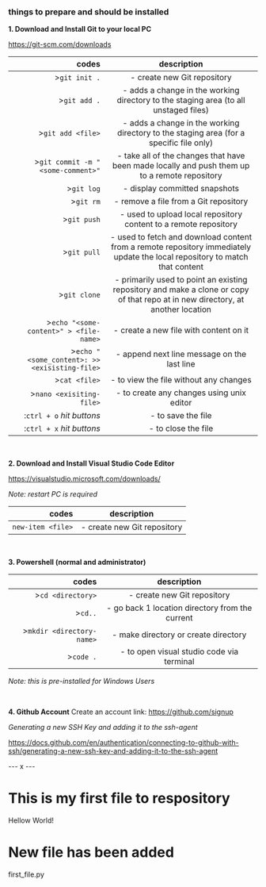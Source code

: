 ### things to prepare and should be installed

**1. Download and Install Git to your local PC**

https://git-scm.com/downloads

|   codes                                          |       description                                                                                                                           |                              
|-------------------------------------------------:|:-------------------------------------------------------------------------------------------------------------------------------------------:|
| >`git init .`                                    |-  create new Git repository                                                                                                                 |
| >`git add .`                                     |-  adds a change in the working directory to the staging area (to all unstaged files)                                                        |
| >`git add <file>`                                |-  adds a change in the working directory to the staging area (for a specific file only)                                                     |
| >`git commit -m "<some-comment>"`                |-  take all of the changes that have been made locally and push them up to a remote repository                                               |       
| >`git log`                                       |-  display committed snapshots                                                                                                               |
| >`git rm`                                        |-  remove a file from a Git repository                                                                                                       |
| >`git push`                                      |-  used to upload local repository content to a remote repository                                                                            |  
| >`git pull`                                      |-  used to fetch and download content from a remote repository immediately update the local repository to match that content                 | 
| >`git clone`                                     |-  primarily used to point an existing repository and make a clone or copy of that repo at in new directory, at another location             |
| >`echo "<some-content>" > <file-name>`           |-  create a new file with content on it                                                                                                      |      
| >`echo "<some_content>: >> <exisisting-file>`    |-  append next line message on the last line                                                                                                 |
| >`cat <file>`                                    |-  to view the file without any changes                                                                                                      |  
| >`nano <exisiting-file>`                         |-  to create any changes using unix editor                                                                                                   |
| :`ctrl + o` *hit buttons*                        |-  to save the file                                                                                                                          |
| :`ctrl + x` *hit buttons*                        |-  to close the file                                                                                                                         |
<br>

**2. Download and Install Visual Studio Code Editor**
   
https://visualstudio.microsoft.com/downloads/

*Note: restart PC is required*

|   codes                                          |       description                                                                                                                           |                              
|-------------------------------------------------:|:-------------------------------------------------------------------------------------------------------------------------------------------:|
| `new-item <file>`                                |-  create new Git repository                                                                                                                 |

<br>

**3. Powershell (normal and administrator)**
   
|   codes                                          |       description                                                                                                                           |                              
|-------------------------------------------------:|:-------------------------------------------------------------------------------------------------------------------------------------------:|
| >`cd <directory>`                                |-  create new Git repository                                                                                                                 |
| >`cd..`                                          |-  go back 1 location directory from the current                                                                                             |
| >`mkdir <directory-name>`                        |-  make directory or create directory                                                                                                        |
| >`code .`                                        |-  to open visual studio code via terminal                                                                                                   |

*Note: this is pre-installed for Windows Users*

<br>

**4. Github Account**
Create an account
link: https://github.com/signup

*Generating a new SSH Key and adding it to the ssh-agent*

https://docs.github.com/en/authentication/connecting-to-github-with-ssh/generating-a-new-ssh-key-and-adding-it-to-the-ssh-agent


--- x ---

# This is my first file to respository
Hellow World!

# New file has been added
first_file.py

